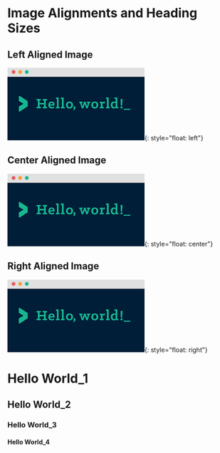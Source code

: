 # Image Alignments and Heading Sizes

## Left Aligned Image  
![](/images/media/image1.png){: style="float: left"}  


## Center Aligned Image  
![](/images/media/image1.png){: style="float: center"}  


## Right Aligned Image  
![](/images/media/image1.png){: style="float: right"}  


# Hello World\_1

## Hello World\_2

### Hello World\_3

#### Hello World\_4
